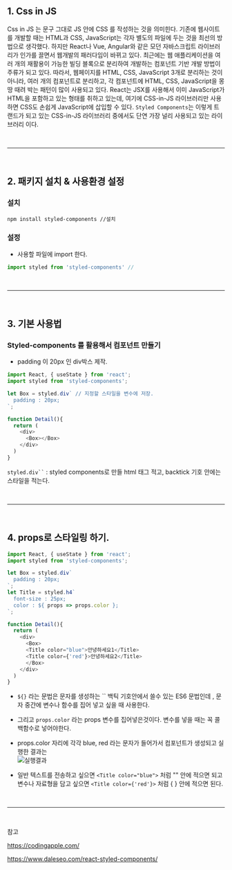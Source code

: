 ## 1. Css in JS 
Css in JS 는 문구 그대로 JS 안에 CSS 를 작성하는 것을 의미힌다. 기존에 웹사이트를 개발할 때는 HTML과 CSS, JavaScript는 각자 별도의 파일에 두는 것을 최선의 방법으로 생각했다. 하지만 React나 Vue, Angular와 같은 모던 자바스크립트 라이브러리가 인가를 끌면서 웹개발의 패러다임이 바뀌고 있다. 최근에는 웹 애플리케이션을 여러 개의 재활용이 가능한 빌딩 블록으로 분리하여 개발하는 컴포넌트 기반 개발 방법이 주류가 되고 있다. 따라서, 웹페이지를 HTML, CSS, JavaScript 3개로 분리하는 것이 아니라, 여러 개의 컴포넌트로 분리하고, 각 컴포넌트에 HTML, CSS, JavaScript을 몽땅 때려 박는 패턴이 많이 사용되고 있다. React는 JSX를 사용해서 이미 JavaScript가 HTML을 포함하고 있는 형태를 취하고 있는데, 여기에 CSS-in-JS 라이브러리만 사용하면 CSS도 손쉽게 JavaScript에 삽입할 수 있다. `Styled Components`는 이렇게 트랜드가 되고 있는 CSS-in-JS 라이브러리 중에서도 단연 가장 널리 사용되고 있는 라이브러리 이다.

<br>
<hr>
<br>


## 2. 패키지 설치 & 사용환경 설정
### 설치
```
npm install styled-components //설치
```
### 설정
- 사용할 파일에 import 한다. 
```javascript
import styled from 'styled-components' //
```
<br>
<hr>
<br>


## 3. 기본 사용법

### Styled-components 를 활용해서 컴포넌트 만들기
    
- padding 이 20px 인 div박스 제작.

```javascript
import React, { useState } from 'react';
import styled from 'styled-components';

let Box = styled.div` // 지정할 스타일을 변수에 저장.
  padding : 20px;
`;

function Detail(){
  return (
    <div>
      <Box></Box>
    </div>
  )
}
```
` styled.div`` ` : styled components로 만들 html 태그 적고,  backtick 기호 안에는 스타일을 적는다.

<br>
<hr>
<br>

## 4. props로 스타일링 하기.
```javascript
import React, { useState } from 'react';
import styled from 'styled-components';

let Box = styled.div` 
  padding : 20px;
`;
let Title = styled.h4`
  font-size : 25px;
  color : ${ props => props.color };
`;

function Detail(){
  return (
    <div>
      <Box>
      <Title color="blue">안녕하세요1</Title>
      <Title color={'red'}>안녕하세요2</Title>
      </Box>
    </div>
  )
}
```
- `${}` 라는 문법은 문자를 생성하는 `` 백틱 기호안에서 쓸수 있는 ES6 문법인데 , 문자 중간에 변수나 함수를 집어 넣고 싶을 때 사용한다.
- 그리고 `props.color` 라는 props 변수를 집어넣은것이다. 변수를 넣을 때는 꼭 콜백함수로 넣어야한다.
- props.color 자리에 각각 blue, red 라는 문자가 들어가서 컴포넌트가 생성되고 실행한 결과는  
![실행결과](https://user-images.githubusercontent.com/87058243/157180348-6cd7ef57-6bde-44e6-917f-5d043ac6be19.jpg)

- 일반 텍스트를 전송하고 싶으면 `<Title color="blue">` 처럼 "" 안에 적으면 되고 변수나 자료형을 담고 싶으면 `<Title color={'red'}>` 처럼 { } 안에 적으면 된다.

<br>
<hr>
<br>


참고 

https://codingapple.com/

https://www.daleseo.com/react-styled-components/
